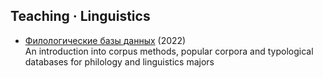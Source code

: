 ## Teaching · Linguistics

- [Филологические базы данных](DB.2021.pdf) (2022)  
An introduction into corpus methods, popular corpora and typological databases for philology and linguistics majors
